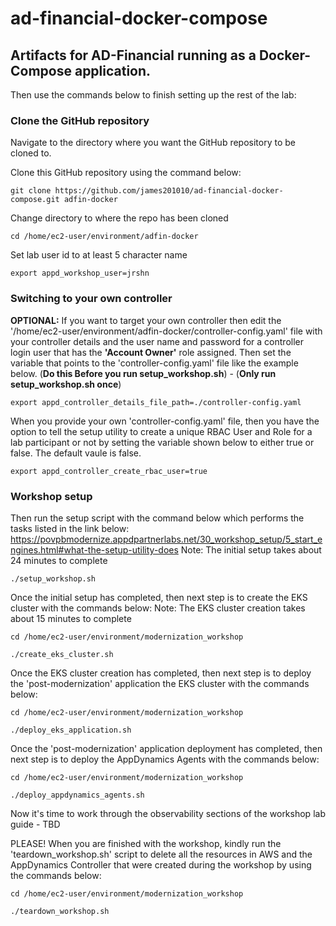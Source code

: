 # ad-financial-docker-compose

## Artifacts for AD-Financial running as a Docker-Compose application.



Then use the commands below to finish setting up the rest of the lab:

### Clone the GitHub repository

Navigate to the directory where you want the GitHub repository to be cloned to.

Clone this GitHub repository using the command below:

```
git clone https://github.com/james201010/ad-financial-docker-compose.git adfin-docker
```

Change directory to where the repo has been cloned

```
cd /home/ec2-user/environment/adfin-docker
```


Set lab user id to at least 5 character name
```
export appd_workshop_user=jrshn
```

### Switching to your own controller

**OPTIONAL:** If you want to target your own controller then edit the '/home/ec2-user/environment/adfin-docker/controller-config.yaml' file with your controller details and the user name and password for a controller login user that has the **'Account Owner'** role assigned.  Then set the variable that points to the 'controller-config.yaml' file like the example below. (**Do this Before you run setup_workshop.sh**) - (**Only run setup_workshop.sh once**)

```
export appd_controller_details_file_path=./controller-config.yaml
```

When you provide your own 'controller-config.yaml' file, then you have the option to tell the setup utility to create a unique RBAC User and Role for a lab participant or not by setting the variable shown below to either true or false.  The default vaule is false.

```
export appd_controller_create_rbac_user=true
```


### Workshop setup
Then run the setup script with the command below which performs the tasks listed in the link below:
https://povpbmodernize.appdpartnerlabs.net/30_workshop_setup/5_start_engines.html#what-the-setup-utility-does
Note: The initial setup takes about 24 minutes to complete

```
./setup_workshop.sh
```

Once the initial setup has completed, then next step is to create the EKS cluster with the commands below:
Note: The EKS cluster creation takes about 15 minutes to complete

```
cd /home/ec2-user/environment/modernization_workshop

./create_eks_cluster.sh
```

Once the EKS cluster creation has completed, then next step is to deploy the 'post-modernization' application the EKS cluster with the commands below:

```
cd /home/ec2-user/environment/modernization_workshop

./deploy_eks_application.sh
```

Once the 'post-modernization' application deployment has completed, then next step is to deploy the AppDynamics Agents with the commands below:

```
cd /home/ec2-user/environment/modernization_workshop

./deploy_appdynamics_agents.sh
```

Now it's time to work through the observability sections of the workshop lab guide - TBD




PLEASE! When you are finished with the workshop, kindly run the 'teardown_workshop.sh' script to delete all the resources in AWS and the AppDynamics Controller that were created during the workshop by using the commands below:

```
cd /home/ec2-user/environment/modernization_workshop

./teardown_workshop.sh
```

